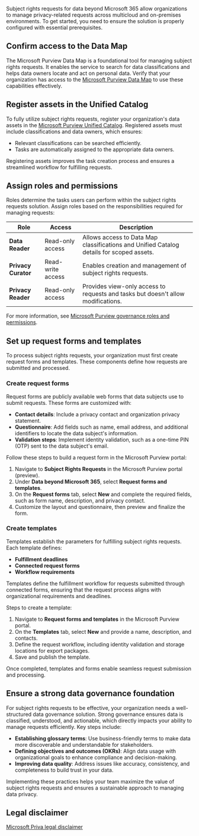 Subject rights requests for data beyond Microsoft 365 allow organizations to manage privacy-related requests across multicloud and on-premises environments. To get started, you need to ensure the solution is properly configured with essential prerequisites.

## Confirm access to the Data Map

The Microsoft Purview Data Map is a foundational tool for managing subject rights requests. It enables the service to search for data classifications and helps data owners locate and act on personal data. Verify that your organization has access to the [Microsoft Purview Data Map](https://learn.microsoft.com/purview/concept-elastic-data-map) to use these capabilities effectively.

## Register assets in the Unified Catalog

To fully utilize subject rights requests, register your organization's data assets in the [Microsoft Purview Unified Catalog](https://learn.microsoft.com/purview/unified-catalog-search). Registered assets must include classifications and data owners, which ensures:

- Relevant classifications can be searched efficiently.
- Tasks are automatically assigned to the appropriate data owners.

Registering assets improves the task creation process and ensures a streamlined workflow for fulfilling requests.

## Assign roles and permissions

Roles determine the tasks users can perform within the subject rights requests solution. Assign roles based on the responsibilities required for managing requests:

| Role | Access | Description |
|-----|-----|-----|
| **Data Reader** | Read-only access | Allows access to Data Map classifications and Unified Catalog details for scoped assets. |
| **Privacy Curator** | Read-write access | Enables creation and management of subject rights requests. |
| **Privacy Reader** | Read-only access | Provides view-only access to requests and tasks but doesn't allow modifications. |

For more information, see [Microsoft Purview governance roles and permissions](https://learn.microsoft.com/purview/roles-permissions).

## Set up request forms and templates

To process subject rights requests, your organization must first create request forms and templates. These components define how requests are submitted and processed.

### Create request forms

Request forms are publicly available web forms that data subjects use to submit requests. These forms are customized with:

- **Contact details**: Include a privacy contact and organization privacy statement.
- **Questionnaire**: Add fields such as name, email address, and additional identifiers to locate the data subject's information.
- **Validation steps**: Implement identity validation, such as a one-time PIN (OTP) sent to the data subject's email.

Follow these steps to build a request form in the Microsoft Purview portal:

1. Navigate to **Subject Rights Requests** in the Microsoft Purview portal (preview).
1. Under **Data beyond Microsoft 365**, select **Request forms and templates**.
1. On the **Request forms** tab, select **New** and complete the required fields, such as form name, description, and privacy contact.
1. Customize the layout and questionnaire, then preview and finalize the form.

### Create templates

Templates establish the parameters for fulfilling subject rights requests. Each template defines:

- **Fulfillment deadlines**
- **Connected request forms**
- **Workflow requirements**

Templates define the fulfillment workflow for requests submitted through connected forms, ensuring that the request process aligns with organizational requirements and deadlines.

Steps to create a template:

1. Navigate to **Request forms and templates** in the Microsoft Purview portal.
1. On the **Templates** tab, select **New** and provide a name, description, and contacts.
1. Define the request workflow, including identity validation and storage locations for export packages.
1. Save and publish the template.

Once completed, templates and forms enable seamless request submission and processing.

## Ensure a strong data governance foundation

For subject rights requests to be effective, your organization needs a well-structured data governance solution. Strong governance ensures data is classified, understood, and actionable, which directly impacts your ability to manage requests efficiently. Key steps include:

- **Establishing glossary terms**: Use business-friendly terms to make data more discoverable and understandable for stakeholders.
- **Defining objectives and outcomes (OKRs)**: Align data usage with organizational goals to enhance compliance and decision-making.
- **Improving data quality**: Address issues like accuracy, consistency, and completeness to build trust in your data.

Implementing these practices helps your team maximize the value of subject rights requests and ensures a sustainable approach to managing data privacy.

## Legal disclaimer

[Microsoft Priva legal disclaimer](/privacy/priva/priva-disclaimer?azure-portal=true)
